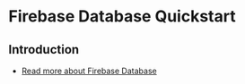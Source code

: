 Firebase Database Quickstart
=============================

Introduction
------------

- [Read more about Firebase Database](https://firebase.google.com/docs/database)

